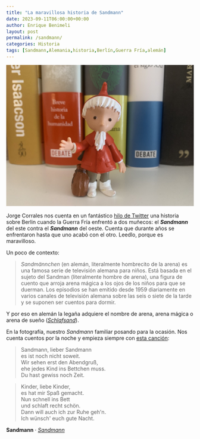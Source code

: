 ```yaml
---
title: "La maravillosa historia de Sandmann"
date: 2023-09-11T06:00:00+00:00
author: Enrique Benimeli
layout: post
permalink: /sandmann/
categories: Historia
tags: [Sandmann,Alemania,historia,Berlín,Guerra Fría,alemán]
---
```


[![image](assets/images/posts/2023/09/sandmann.jpg)]()

Jorge Corrales nos cuenta en un fantástico [hilo de Twitter](https://twitter.com/Yosoycorra/status/1699385619716194457) una historia sobre Berlin cuando la Guerra Fría enfrentó a dos muñecos: el ***Sandmann*** del este contra el ***Sandmann*** del oeste. Cuenta que durante años se enfrentaron hasta que uno acabó con el otro. Leedlo, porque es maravilloso.

Un poco de contexto:

> *Sandmännchen* (en alemán, literalmente hombrecito de la arena) es una famosa serie de televisión alemana para niños. Está basada en el sujeto del Sandman (literalmente hombre de arena), una figura de cuento que arroja arena mágica a los ojos de los niños para que se duerman. Los episodios se han emitido desde 1959 diariamente en varios canales de televisión alemana sobre las seis o siete de la tarde y se suponen ser cuentos para dormir.

Y por eso en alemán la legaña adquiere el nombre de arena, arena mágica o arena de sueño ([*Schlafsand*](https://dict.leo.org/alem%C3%A1n-espa%C3%B1ol/Schlafsand)).

En la fotografía, nuestro *Sandmann* familiar posando para la ocasión. Nos cuenta cuentos por la noche y empieza siempre con [esta canción](https://www.youtube.com/watch?v=T7z8Id9eJx0):

> Sandmann, lieber Sandmann  
es ist noch nicht soweit.  
Wir sehen erst den Abendgruß,  
ehe jedes Kind ins Bettchen muss.  
Du hast gewiss noch Zeit.  

> Kinder, liebe Kinder,  
es hat mir Spaß gemacht.  
Nun schnell ins Bett  
und schlaft recht schön.  
Dann will auch ich zur Ruhe geh'n.  
Ich wünsch' euch gute Nacht.  

**Sandmann** · [*Sandmann*](https://twitter.com/Yosoycorra/status/1699385619716194457)